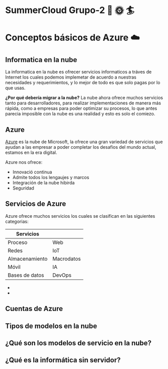 #  SummerCloud Grupo-2 :palm_tree: :sun_with_face: :surfer:

# Conceptos básicos de Azure :cloud:


## Informatica en la nube 

La informatica en la nube es ofrecer servicios informaticos a tráves de Internet los cuales podemos implemetar de acuerdo a nuestras necesidades y requerimientos, y lo mejor de todo es que solo pagas por lo que usas.

**¿Por qué debería migrar a la nube?**
La nube ahora ofrece muchos servicios tanto para desarrolladores, para realizar implementaciones de manera más rápida, como a empresas para poder optimizar su procesos, lo que antes parecia imposible con la nube es una realidad y esto es solo el comiezo. 

## Azure 

[Azure](https://portal.azure.com) es la nube de Microsoft, la ofrece una gran variedad de servicios que ayudan a las empresar a poder completar los desafios del mundo actual, estamos en la era digital. 

Azure nos ofrece: 
* Innovació continua
* Admite todos los lengaujes y marcos 
* Integración de la  nube hibirda 
* Seguridad 
  
## Servicios de Azure

Azure ofrece muchos servicios los cuales se clasifican en las siguientes categorias:


| Servicios||
|-------------------------------------------------------------------------- | --------------- |
|   Proceso    |  Web|  
| Redes|  IoT |
| Almacenamiento|Macrodatos|
| Móvil|IA|
|Bases de datos|DevOps|

     

* 
* 

## Cuentas de Azure 

## Tipos de modelos en la nube

## ¿Qué son los modelos de servicio en la nube?
## ¿Qué es la informática sin servidor?
